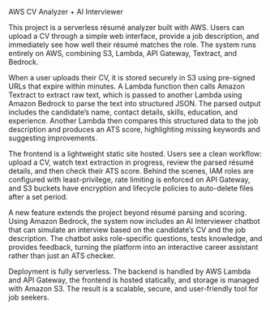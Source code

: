 AWS CV Analyzer + AI Interviewer

This project is a serverless résumé analyzer built with AWS. Users can upload a CV through a simple web interface, provide a job description, and immediately see how well their résumé matches the role. The system runs entirely on AWS, combining S3, Lambda, API Gateway, Textract, and Bedrock.

When a user uploads their CV, it is stored securely in S3 using pre-signed URLs that expire within minutes. A Lambda function then calls Amazon Textract to extract raw text, which is passed to another Lambda using Amazon Bedrock to parse the text into structured JSON. The parsed output includes the candidate’s name, contact details, skills, education, and experience. Another Lambda then compares this structured data to the job description and produces an ATS score, highlighting missing keywords and suggesting improvements.

The frontend is a lightweight static site hosted. Users see a clean workflow: upload a CV, watch text extraction in progress, review the parsed résumé details, and then check their ATS score. Behind the scenes, IAM roles are configured with least-privilege, rate limiting is enforced on API Gateway, and S3 buckets have encryption and lifecycle policies to auto-delete files after a set period.

A new feature extends the project beyond résumé parsing and scoring. Using Amazon Bedrock, the system now includes an AI Interviewer chatbot that can simulate an interview based on the candidate’s CV and the job description. The chatbot asks role-specific questions, tests knowledge, and provides feedback, turning the platform into an interactive career assistant rather than just an ATS checker.

Deployment is fully serverless. The backend is handled by AWS Lambda and API Gateway, the frontend is hosted statically, and storage is managed with Amazon S3. The result is a scalable, secure, and user-friendly tool for job seekers.
